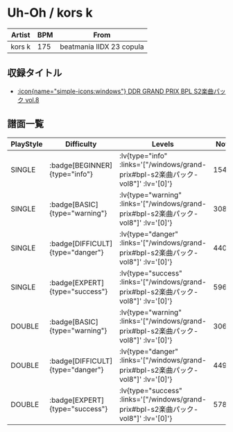 # Uh-Oh / kors k

|Artist|BPM|From|
|------|---|----|
|kors k|175|beatmania IIDX 23 copula|

## 収録タイトル

- [ :icon{name="simple-icons:windows"} DDR GRAND PRIX BPL S2楽曲パック vol.8](/windows/grand-prix#bpl-s2楽曲パック-vol8)

## 譜面一覧

|PlayStyle|Difficulty|Levels|Notes|Movie|
|---------|----------|------|-----|-----|
|SINGLE| :badge[BEGINNER]{type="info"} | :lv{type="info" :links='["/windows/grand-prix#bpl-s2楽曲パック-vol8"]' :lv='[0]'} |154/0||
|SINGLE| :badge[BASIC]{type="warning"} | :lv{type="warning" :links='["/windows/grand-prix#bpl-s2楽曲パック-vol8"]' :lv='[0]'} |308/11||
|SINGLE| :badge[DIFFICULT]{type="danger"} | :lv{type="danger" :links='["/windows/grand-prix#bpl-s2楽曲パック-vol8"]' :lv='[0]'} |440/19||
|SINGLE| :badge[EXPERT]{type="success"} | :lv{type="success" :links='["/windows/grand-prix#bpl-s2楽曲パック-vol8"]' :lv='[0]'} |596/21||
|DOUBLE| :badge[BASIC]{type="warning"} | :lv{type="warning" :links='["/windows/grand-prix#bpl-s2楽曲パック-vol8"]' :lv='[0]'} |306/13||
|DOUBLE| :badge[DIFFICULT]{type="danger"} | :lv{type="danger" :links='["/windows/grand-prix#bpl-s2楽曲パック-vol8"]' :lv='[0]'} |449/19||
|DOUBLE| :badge[EXPERT]{type="success"} | :lv{type="success" :links='["/windows/grand-prix#bpl-s2楽曲パック-vol8"]' :lv='[0]'} |578/17||
